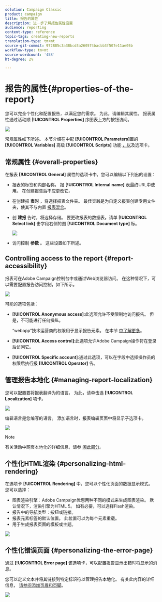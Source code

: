 ```yaml
---
solution: Campaign Classic
product: campaign
title: 报告的属性
description: 进一步了解报告属性设置
audience: reporting
content-type: reference
topic-tags: creating-new-reports
translation-type: tm+mt
source-git-commit: 972885c3a38bcd3a260574bacbb3f507e11ae05b
workflow-type: tm+mt
source-wordcount: '458'
ht-degree: 2%

---
```



# 报告的属性{#properties-of-the-report}

您可以完全个性化和配置报告，以满足您的需求。 为此，请编辑其属性。 报表属性通过活动顺 **[!UICONTROL Properties]** 序图表上方的按钮访问。

![](assets/s_ncs_advuser_report_properties_01.png)

常规属性如下所述。 本节介绍在中配 **[!UICONTROL Parameters]**&#x200B;置的 **[!UICONTROL Variables]** 高级 **[!UICONTROL Scripts]** 功能 [，以](../../reporting/using/advanced-functionalities.md)及选项卡。

## 常规属性 {#overall-properties}

在报表 **[!UICONTROL General]** 属性的选项卡中，您可以编辑以下列出的设置：

* 报表的标签和内部名称。 报 **[!UICONTROL Internal name]** 表最终URL中使用。 在创建报告后不应更改它。

* 在创建报 **表时** ，将选择报表文件夹。 最佳实践是为自定义报表创建专用文件夹，使其不与内置 [报表混合](../../reporting/using/about-campaign-built-in-reports.md)。

* 创 **建报** 告时，将选择存储。 要更改报表的数据表，请单 **[!UICONTROL Select link]** 击字段右侧的图 **[!UICONTROL Document type]** 标。

   ![](assets/s_ncs_advuser_report_properties_02.png)

* 访问控制 **参数** 。 这些设置如下所述。

## Controlling access to the report {#report-accessibility}

报表可在Adobe Campaign控制台中或通过Web浏览器访问。 在这种情况下，可以需要配置报告访问控制，如下所示。

![](assets/s_ncs_advuser_report_properties_02b.png)

可能的选项包括：

* **[!UICONTROL Anonymous access]**:此选项允许不受限制地访问报告。 但是，不可能进行任何操纵。

   “webapp”技术运营商的权限用于显示报告元素。 在本节 [中了解更多](../../platform/using/access-management.md#default-operators)。

* **[!UICONTROL Access control]**:此选项允许Adobe Campaign操作符在登录后访问它。
* **[!UICONTROL Specific account]**:通过此选项，可以在字段中选择操作员的权限后执行报 **[!UICONTROL Operator]** 告。

## 管理报告本地化 {#managing-report-localization}

您可以配置要将报表翻译为的语言。 为此，请单击选 **[!UICONTROL Localization]** 项卡。

![](assets/s_ncs_advuser_report_properties_06.png)

编辑语言是您编写的语言。 添加语言时，报表编辑页面中将显示子选项卡。

![](assets/s_ncs_advuser_report_properties_05a.png)

>[!NOTE]
>
>有关活动中网页本地化的详细信息，请参 [阅此部分](../../web/using/translating-a-web-form.md)。

## 个性化HTML渲染 {#personalizing-html-rendering}

在选项卡 **[!UICONTROL Rendering]** 中，您可以个性化页面的数据显示模式。 您可以选择：

* 图表渲染引擎：Adobe Campaign优惠两种不同的模式来生成图表渲染。 默认情况下，渲染引擎为HTML 5。 如有必要，可以选择Flash渲染。
* 报告中的导航类型：按钮或链接。
* 报表元素标签的默认位置。 此位置可以为每个元素重载。
* 用于生成报表页面的模板或主题。

![](assets/s_ncs_advuser_report_properties_08.png)

## 个性化错误页面 {#personalizing-the-error-page}

通过 **[!UICONTROL Error page]** 该选项卡，可以配置报告显示出错时将显示的消息。

您可以定义文本并将其链接到特定标识符以管理报告本地化。 有关此内容的详细信息， [请参阅添加页眉和页脚](../../reporting/using/element-layout.md#adding-a-header-and-a-footer)。

![](assets/s_ncs_advuser_report_properties_11.png)
